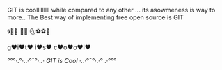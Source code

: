 GIT is coolllllllll while compared to any other ...
its asowmeness is way to more..
The Best way of implementing free open source is GIT

🌀🎐🌴  🎐💲  🌜⚽⚽👢

g♥i♥t♥ i♥s♥ c♥o♥o♥l♥

°°°·.°·..·°¯°·._.· GIT is Cool ·._.·°¯°·.·° .·°°°

